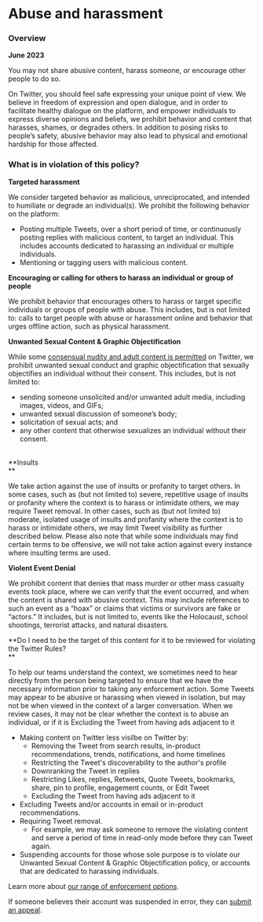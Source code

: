Abuse and harassment
====================

### Overview

**June 2023**

  
You may not share abusive content, harass someone, or encourage other people to do so.  

On Twitter, you should feel safe expressing your unique point of view. We believe in freedom of expression and open dialogue, and in order to facilitate healthy dialogue on the platform, and empower individuals to express diverse opinions and beliefs, we prohibit behavior and content that harasses, shames, or degrades others. In addition to posing risks to people’s safety, abusive behavior may also lead to physical and emotional hardship for those affected. 

### What is in violation of this policy? 

**Targeted harassment**

We consider targeted behavior as malicious, unreciprocated, and intended to humiliate or degrade an individual(s). We prohibit the following behavior on the platform:

* Posting multiple Tweets, over a short period of time, or continuously posting replies with malicious content, to target an individual. This includes accounts dedicated to harassing an individual or multiple individuals.
* Mentioning or tagging users with malicious content.

**Encouraging or calling for others to harass an individual or group of people**  

We prohibit behavior that encourages others to harass or target specific individuals or groups of people with abuse. This includes, but is not limited to: calls to target people with abuse or harassment online and behavior that urges offline action, such as physical harassment.

**Unwanted Sexual Content & Graphic Objectification**

While some [consensual nudity and adult content is permitted](https://help.twitter.com/en/rules-and-policies/media-policy.html) on Twitter, we prohibit unwanted sexual conduct and graphic objectification that sexually objectifies an individual without their consent. This includes, but is not limited to:

* sending someone unsolicited and/or unwanted adult media, including images, videos, and GIFs; 
* unwanted sexual discussion of someone’s body; 
* solicitation of sexual acts; and 
* any other content that otherwise sexualizes an individual without their consent.   
     

**Insults  
**

We take action against the use of insults or profanity to target others. In some cases, such as (but not limited to) severe, repetitive usage of insults or profanity where the context is to harass or intimidate others, we may require Tweet removal. In other cases, such as (but not limited to) moderate, isolated usage of insults and profanity where the context is to harass or intimidate others, we may limit Tweet visibility as further described below. Please also note that while some individuals may find certain terms to be offensive, we will not take action against every instance where insulting terms are used. 

**Violent Event Denial**  

We prohibit content that denies that mass murder or other mass casualty events took place, where we can verify that the event occurred, and when the content is shared with abusive context. This may include references to such an event as a “hoax” or claims that victims or survivors are fake or “actors.” It includes, but is not limited to, events like the Holocaust, school shootings, terrorist attacks, and natural disasters.

**Do I need to be the target of this content for it to be reviewed for violating the Twitter Rules?  
**

To help our teams understand the context, we sometimes need to hear directly from the person being targeted to ensure that we have the necessary information prior to taking any enforcement action. Some Tweets may appear to be abusive or harassing when viewed in isolation, but may not be when viewed in the context of a larger conversation. When we review cases, it may not be clear whether the context is to abuse an individual, or if it is Excluding the Tweet from having ads adjacent to it

* Making content on Twitter less visilbe on Twitter by:
    * Removing the Tweet from search results, in-product recommendations, trends, notifications, and home timelines
    * Restricting the Tweet's discoverability to the author's profile
    * Downranking the Tweet in replies
    * Restricting Likes, replies, Retweets, Quote Tweets, bookmarks, share, pin to profile, engagement counts, or Edit Tweet
    * Excluding the Tweet from having ads adjacent to it
* Excluding Tweets and/or accounts in email or in-product recommendations. 
* Requiring Tweet removal.
    * For example, we may ask someone to remove the violating content and serve a period of time in read-only mode before they can Tweet again.
* Suspending accounts for those whose sole purpose is to violate our Unwanted Sexual Content & Graphic Objectification policy, or accounts that are dedicated to harassing individuals.

Learn more about [our range of enforcement options](https://help.twitter.com/en/rules-and-policies/enforcement-options.html).

If someone believes their account was suspended in error, they can [submit an appeal](https://help.twitter.com/forms/general?subtopic=suspended).